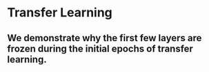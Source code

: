 # Transfer Learning
## We demonstrate why the first few layers are frozen during the initial epochs of transfer learning.

